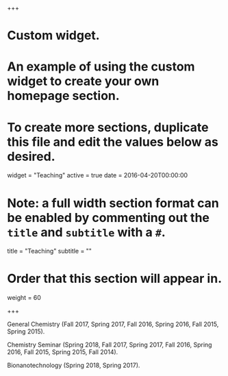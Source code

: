 +++
# Custom widget.
# An example of using the custom widget to create your own homepage section.
# To create more sections, duplicate this file and edit the values below as desired.
widget = "Teaching"
active = true
date = 2016-04-20T00:00:00

# Note: a full width section format can be enabled by commenting out the `title` and `subtitle` with a `#`.
title = "Teaching"
subtitle = ""

# Order that this section will appear in.
weight = 60

+++

General Chemistry (Fall 2017, Spring 2017, Fall 2016, Spring 2016, Fall 2015, Spring 2015).

Chemistry Seminar (Spring 2018, Fall 2017, Spring 2017, Fall 2016, Spring 2016, Fall 2015, Spring
2015, Fall 2014).

Bionanotechnology (Spring 2018, Spring 2017).
